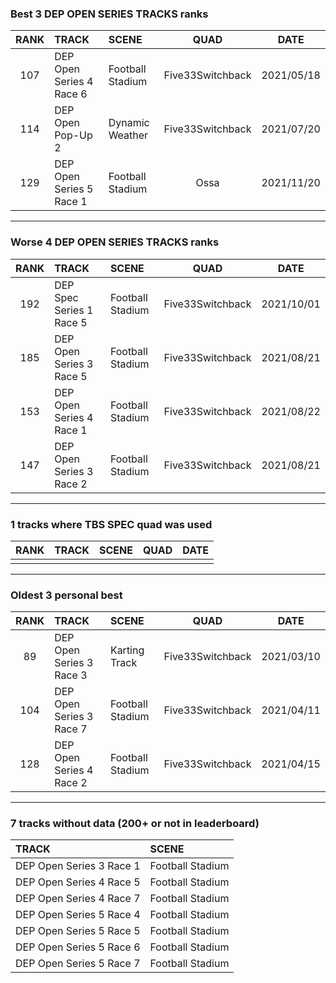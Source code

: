 ### Best 3 DEP OPEN SERIES TRACKS ranks
|RANK|TRACK|SCENE|QUAD|DATE|
|:---:|:---|:---|:---:|:---:|
|107|DEP Open Series 4 Race 6|Football Stadium|Five33Switchback|2021/05/18|
|114|DEP Open Pop-Up 2|Dynamic Weather|Five33Switchback|2021/07/20|
|129|DEP Open Series 5 Race 1|Football Stadium|Ossa|2021/11/20|
---
### Worse 4 DEP OPEN SERIES TRACKS ranks
|RANK|TRACK|SCENE|QUAD|DATE|
|:---:|:---|:---|:---:|:---:|
|192|DEP Spec Series 1 Race 5|Football Stadium|Five33Switchback|2021/10/01|
|185|DEP Open Series 3 Race 5|Football Stadium|Five33Switchback|2021/08/21|
|153|DEP Open Series 4 Race 1|Football Stadium|Five33Switchback|2021/08/22|
|147|DEP Open Series 3 Race 2|Football Stadium|Five33Switchback|2021/08/21|
---
### 1 tracks where TBS SPEC quad was used
|RANK|TRACK|SCENE|QUAD|DATE|
|:---:|:---|:---|:---:|:---:|
||||||
---
### Oldest 3 personal best
|RANK|TRACK|SCENE|QUAD|DATE|
|:---:|:---|:---|:---:|:---:|
|89|DEP Open Series 3 Race 3|Karting Track|Five33Switchback|2021/03/10|
|104|DEP Open Series 3 Race 7|Football Stadium|Five33Switchback|2021/04/11|
|128|DEP Open Series 4 Race 2|Football Stadium|Five33Switchback|2021/04/15|
---
### 7 tracks without data (200+ or not in leaderboard)
|TRACK|SCENE|
|:---|:---|
|DEP Open Series 3 Race 1|Football Stadium|
|DEP Open Series 4 Race 5|Football Stadium|
|DEP Open Series 4 Race 7|Football Stadium|
|DEP Open Series 5 Race 4|Football Stadium|
|DEP Open Series 5 Race 5|Football Stadium|
|DEP Open Series 5 Race 6|Football Stadium|
|DEP Open Series 5 Race 7|Football Stadium|
